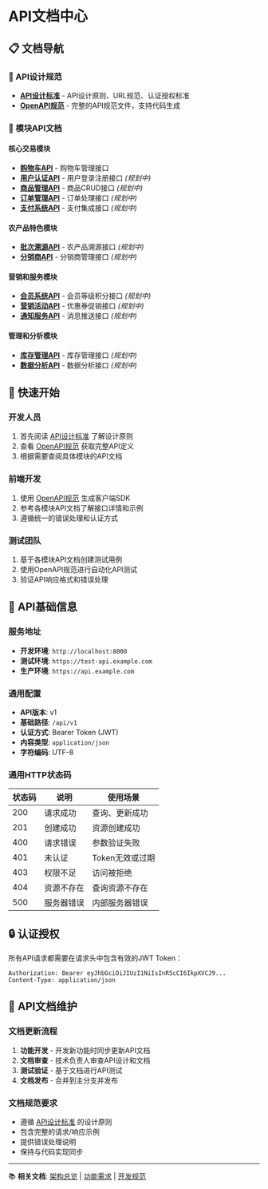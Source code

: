 <!--
文档说明：
- 内容：API文档的导航和使用说明
- 使用方法：API文档的入口，提供完整的API文档导航
- 更新方法：新增API模块时更新导航链接
- 引用关系：被开发团队、前端团队、测试团队引用
- 更新频率：新模块API文档创建时
-->

# API文档中心

## 📋 文档导航

### 🎯 API设计规范
- **[API设计标准](api-design-standards.md)** - API设计原则、URL规范、认证授权标准
- **[OpenAPI规范](openapi.yaml)** - 完整的API规范文件，支持代码生成

### 🔧 模块API文档

#### 核心交易模块
- **[购物车API](modules/cart/api-spec.md)** - 购物车管理接口
- **[用户认证API](modules/user-auth/api-spec.md)** - 用户登录注册接口 *(规划中)*
- **[商品管理API](modules/product/api-spec.md)** - 商品CRUD接口 *(规划中)*
- **[订单管理API](modules/order/api-spec.md)** - 订单处理接口 *(规划中)*
- **[支付系统API](modules/payment/api-spec.md)** - 支付集成接口 *(规划中)*

#### 农产品特色模块
- **[批次溯源API](modules/batch-trace/api-spec.md)** - 农产品溯源接口 *(规划中)*
- **[分销商API](modules/distributor/api-spec.md)** - 分销商管理接口 *(规划中)*

#### 营销和服务模块
- **[会员系统API](modules/member/api-spec.md)** - 会员等级积分接口 *(规划中)*
- **[营销活动API](modules/marketing/api-spec.md)** - 优惠券促销接口 *(规划中)*
- **[通知服务API](modules/notification/api-spec.md)** - 消息推送接口 *(规划中)*

#### 管理和分析模块
- **[库存管理API](modules/inventory/api-spec.md)** - 库存管理接口 *(规划中)*
- **[数据分析API](modules/analytics/api-spec.md)** - 数据分析接口 *(规划中)*

## 🚀 快速开始

### 开发人员
1. 首先阅读 [API设计标准](api-design-standards.md) 了解设计原则
2. 查看 [OpenAPI规范](openapi.yaml) 获取完整API定义
3. 根据需要查阅具体模块的API文档

### 前端开发
1. 使用 [OpenAPI规范](openapi.yaml) 生成客户端SDK
2. 参考各模块API文档了解接口详情和示例
3. 遵循统一的错误处理和认证方式

### 测试团队
1. 基于各模块API文档创建测试用例
2. 使用OpenAPI规范进行自动化API测试
3. 验证API响应格式和错误处理

## 📡 API基础信息

### 服务地址
- **开发环境**: `http://localhost:8000`
- **测试环境**: `https://test-api.example.com`
- **生产环境**: `https://api.example.com`

### 通用配置
- **API版本**: v1
- **基础路径**: `/api/v1`
- **认证方式**: Bearer Token (JWT)
- **内容类型**: `application/json`
- **字符编码**: UTF-8

### 通用HTTP状态码
| 状态码 | 说明 | 使用场景 |
|--------|------|----------|
| 200 | 请求成功 | 查询、更新成功 |
| 201 | 创建成功 | 资源创建成功 |
| 400 | 请求错误 | 参数验证失败 |
| 401 | 未认证 | Token无效或过期 |
| 403 | 权限不足 | 访问被拒绝 |
| 404 | 资源不存在 | 查询资源不存在 |
| 500 | 服务器错误 | 内部服务器错误 |

## 🔒 认证授权

所有API请求都需要在请求头中包含有效的JWT Token：

```http
Authorization: Bearer eyJhbGciOiJIUzI1NiIsInR5cCI6IkpXVCJ9...
Content-Type: application/json
```

## 📝 API文档维护

### 文档更新流程
1. **功能开发** - 开发新功能时同步更新API文档
2. **文档审查** - 技术负责人审查API设计和文档
3. **测试验证** - 基于文档进行API测试
4. **文档发布** - 合并到主分支并发布

### 文档规范要求
- 遵循 [API设计标准](api-design-standards.md) 的设计原则
- 包含完整的请求/响应示例
- 提供错误处理说明
- 保持与代码实现同步

---

📚 **相关文档**: [架构总览](../architecture/overview.md) | [功能需求](../requirements/functional.md) | [开发规范](../development/development-standards.md)
